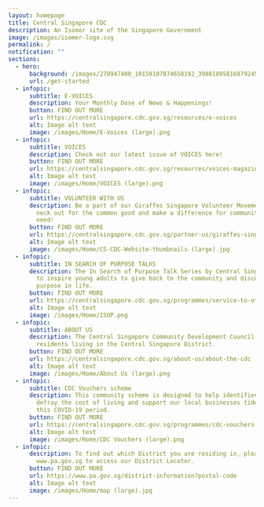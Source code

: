 ```yaml
---
layout: homepage
title: Central Singapore CDC
description: An Isomer site of the Singapore Government
image: /images/isomer-logo.svg
permalink: /
notification: ""
sections:
  - hero:
      background: /images/278947400_10159107874658192_3988189581687924530_n.jpg
      url: /get-started
  - infopic:
      subtitle: E-VOICES
      description: Your Monthly Dose of News & Happenings!
      button: FIND OUT MORE
      url: https://centralsingapore.cdc.gov.sg/resources/e-voices
      alt: Image alt text
      image: /images/Home/E-Voices (large).png
  - infopic:
      subtitle: VOICES
      description: Check out our latest issue of VOICES here!
      button: FIND OUT MORE
      url: https://centralsingapore.cdc.gov.sg/resources/voices-magazine
      alt: Image alt text
      image: /images/Home/VOICES (large).png
  - infopic:
      subtitle: VOLUNTEER WITH US
      description: Be a part of our Giraffes Singapore Volunteer Movement. Stick your
        neck out for the common good and make a difference for communities in
        need!
      button: FIND OUT MORE
      url: https://centralsingapore.cdc.gov.sg/partner-us/giraffes-singapore-volunteer
      alt: Image alt text
      image: /images/Home/CS-CDC-Website-thumbnails-(large).jpg
  - infopic:
      subtitle: IN SEARCH OF PURPOSE TALKS
      description: The In Search of Purpose Talk Series by Central Singapore CDC aims
        to inspire young adults to give back to the community and discover their
        purpose in life.
      button: FIND OUT MORE
      url: https://centralsingapore.cdc.gov.sg/programmes/service-to-others/in-search-of-purpose-talks
      alt: Image alt text
      image: /images/Home/ISOP.png
  - infopic:
      subtitle: ABOUT US
      description: The Central Singapore Community Development Council (CDC) serves
        residents living in the Central Singapore District.
      button: FIND OUT MORE
      url: https://centralsingapore.cdc.gov.sg/about-us/about-the-cdc
      alt: Image alt text
      image: /images/Home/About Us (large).png
  - infopic:
      subtitle: CDC Vouchers scheme
      description: This community scheme is designed to help identified households to
        defray the cost of living and support our local businesses tide through
        this COVID-19 period.
      button: FIND OUT MORE
      url: https://centralsingapore.cdc.gov.sg/programmes/cdc-vouchers-scheme
      alt: Image alt text
      image: /images/Home/CDC Vouchers (large).png
  - infopic:
      description: To find out which District you are residing in, please visit
        www.pa.gov.sg to access our District Locator.
      button: FIND OUT MORE
      url: https://www.pa.gov.sg/district-information?postal-code
      alt: Image alt text
      image: /images/Home/map (large).jpg
---
```

